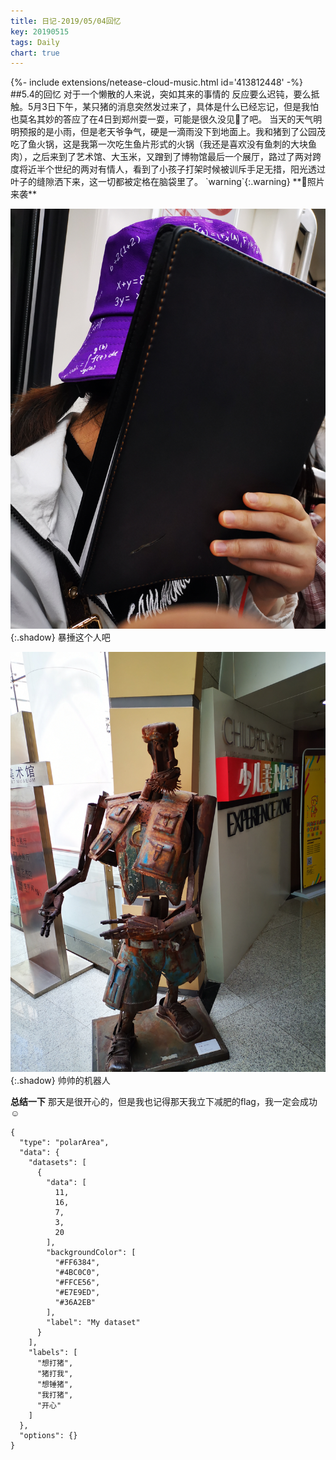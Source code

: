 ```yaml
---
title: 日记-2019/05/04回忆
key: 20190515
tags: Daily
chart: true
---
```

<div>{%- include extensions/netease-cloud-music.html id='413812448' -%}</div>
##5.4的回忆
       对于一个懒散的人来说，突如其来的事情的 反应要么迟钝，要么抵触。5月3日下午，某只猪的消息突然发过来了，具体是什么已经忘记，但是我怕也莫名其妙的答应了在4日到郑州耍一耍，可能是很久没见🐖了吧。
<!--more-->
      当天的天气明明预报的是小雨，但是老天爷争气，硬是一滴雨没下到地面上。我和猪到了公园茂吃了鱼火锅，这是我第一次吃生鱼片形式的火锅（我还是喜欢没有鱼刺的大块鱼肉），之后来到了艺术馆、大玉米，又蹭到了博物馆最后一个展厅，路过了两对跨度将近半个世纪的两对有情人，看到了小孩子打架时候被训斥手足无措，阳光透过叶子的缝隙洒下来，这一切都被定格在脑袋里了。
 <!--more-->
`warning`{:.warning} 
**🐖照片来袭**

![Image](https://raw.githubusercontent.com/adonispeace/adonispeace.github.io/master/dailyPic/shaling.jpg "我想暴捶这个人"){:.shadow}
暴捶这个人吧
<!--more-->
![Image](https://raw.githubusercontent.com/adonispeace/adonispeace.github.io/master/dailyPic/robot.jpg "好帅的机器人"){:.shadow}
帅帅的机器人
<!--more-->

**总结一下**
那天是很开心的，但是我也记得那天我立下减肥的flag，我一定会成功☺

```chart
{
  "type": "polarArea",
  "data": {
    "datasets": [
      {
        "data": [
          11,
          16,
          7,
          3,
          20
        ],
        "backgroundColor": [
          "#FF6384",
          "#4BC0C0",
          "#FFCE56",
          "#E7E9ED",
          "#36A2EB"
        ],
        "label": "My dataset"
      }
    ],
    "labels": [
      "想打猪",
      "猪打我",
      "想锤猪",
      "我打猪",
      "开心"
    ]
  },
  "options": {}
}
```
